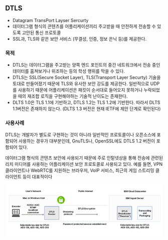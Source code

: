 ## DTLS

- Datagram TransPort Layser Sercurty
- 데이터그램 형식의 콘텐츠를 어플리케이션끼리 주고받을 때 안전하게 전송할 수 있도록 고안된 통신 프로토콜
- SSL과, TLS와 같은 보안 서비스 (무결성, 인증, 정보 은닉 등)를 제공한다.



### 목적

- DTLS는 데이터그램을 주고받는 양쪽 엔드 포인트의 중간 네트워크에서 전송 중인 데이터를 훔쳐보거나 위조하는 등의 학성 행위를 막을 수 있다.
- DTLS는 SSL(Secure Socket Layer), TLS(Transport Layer Securty) 기술을 토대로 만들어졌기 때문에 TLS와 유사한 보안 강도를 제공한다. 일반적으로 UDP를 사용하기 때문에 어플리케이션은 패킷이 순서대로 들어오지 못하거나 누락되었을 때의 재조합 로직을 구현해야하는 기술적 난이도는 존재한다.
- DLTS 1.0은 TLS 1.1에 기반하고, DTLS 1.2는 TLS 1.2에 기반한다. 따라서 DLTS 1.1버전은 존재하지 않는다. (DLTS 1.3 버전은 현재 IETF에 제안 단계로 확인된다)



### 사용사례

DTLS는 개발자가 별도로 구현하는 것이 아니라 일반적인 프로토콜이나 오픈소스에 포함되어 사용하는 경우가 대부분인데, GnuTLS나, OpenSSL에도 DTLS 1.2 버전이 포함되어 있다.

데이터그램 형식의 콘텐츠 보안에 사용되기 때문에 주로 인텉넷상을 통해 전송에 관련된 리치 미디어를 사용하는 어플리케이션 보안 프로토콜로 사용되고 있다. 예를 들면, VPN 클라이언트나 WebRTC를 지원하는 브라우저, VoIP 서비스, 최근의 게임 스트리밍 클라이언트 등이 대표적이다

![dtls](./images/dtls.png)

